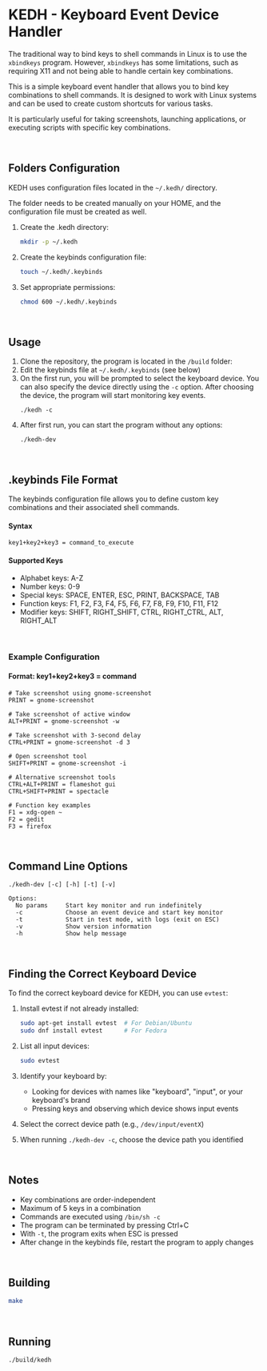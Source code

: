 # KEDH - Keyboard Event Device Handler
The traditional way to bind keys to shell commands in Linux is to use the `xbindkeys` program. However, `xbindkeys` has some limitations, such as requiring X11 and not being able to handle certain key combinations.

This is a simple keyboard event handler that allows you to bind key combinations to shell commands. It is designed to work with Linux systems and can be used to create custom shortcuts for various tasks.

It is particularly useful for taking screenshots, launching applications, or executing scripts with specific key combinations.

&nbsp;
## Folders Configuration
KEDH uses configuration files located in the `~/.kedh/` directory.

The folder needs to be created manually on your HOME, and the configuration file must be created as well.

1. Create the .kedh directory:
   ```bash
   mkdir -p ~/.kedh
   ```

2. Create the keybinds configuration file:
   ```bash
   touch ~/.kedh/.keybinds
   ```

3. Set appropriate permissions:
   ```bash
   chmod 600 ~/.kedh/.keybinds
   ```

&nbsp;
## Usage
1. Clone the repository, the program is located in the `/build` folder:
1. Edit the keybinds file at `~/.kedh/.keybinds` (see below)
2. On the first run, you will be prompted to select the keyboard device. You can also specify the device directly using the `-c` option. After choosing the device, the program will start monitoring key events.
    ```
    ./kedh -c
    ```
3. After first run, you can start the program without any options:
    ```
    ./kedh-dev
    ```

&nbsp;
## .keybinds File Format

The keybinds configuration file allows you to define custom key combinations and their associated shell commands.

#### Syntax

```
key1+key2+key3 = command_to_execute
```

#### Supported Keys
- Alphabet keys: A-Z
- Number keys: 0-9
- Special keys: SPACE, ENTER, ESC, PRINT, BACKSPACE, TAB
- Function keys: F1, F2, F3, F4, F5, F6, F7, F8, F9, F10, F11, F12
- Modifier keys: SHIFT, RIGHT_SHIFT, CTRL, RIGHT_CTRL, ALT, RIGHT_ALT

&nbsp;
### Example Configuration

#### Format: key1+key2+key3 = command
```
# Take screenshot using gnome-screenshot
PRINT = gnome-screenshot

# Take screenshot of active window
ALT+PRINT = gnome-screenshot -w

# Take screenshot with 3-second delay
CTRL+PRINT = gnome-screenshot -d 3

# Open screenshot tool
SHIFT+PRINT = gnome-screenshot -i

# Alternative screenshot tools
CTRL+ALT+PRINT = flameshot gui
CTRL+SHIFT+PRINT = spectacle

# Function key examples
F1 = xdg-open ~
F2 = gedit
F3 = firefox
```

&nbsp;
## Command Line Options

```
./kedh-dev [-c] [-h] [-t] [-v]

Options:
  No params     Start key monitor and run indefinitely
  -c            Choose an event device and start key monitor
  -t            Start in test mode, with logs (exit on ESC)
  -v            Show version information
  -h            Show help message
```


&nbsp;
## Finding the Correct Keyboard Device

To find the correct keyboard device for KEDH, you can use `evtest`:

1. Install evtest if not already installed:
   ```bash
   sudo apt-get install evtest  # For Debian/Ubuntu
   sudo dnf install evtest      # For Fedora
   ```

2. List all input devices:
   ```bash
   sudo evtest
   ```

3. Identify your keyboard by:
   - Looking for devices with names like "keyboard", "input", or your keyboard's brand
   - Pressing keys and observing which device shows input events

4. Select the correct device path (e.g., `/dev/input/eventX`)

5. When running `./kedh-dev -c`, choose the device path you identified

&nbsp;
## Notes
- Key combinations are order-independent
- Maximum of 5 keys in a combination
- Commands are executed using `/bin/sh -c`
- The program can be terminated by pressing Ctrl+C
- With `-t`, the program exits when ESC is pressed
- After change in the keybinds file, restart the program to apply changes

&nbsp;
## Building

```bash
make
```

&nbsp;
## Running

```bash
./build/kedh